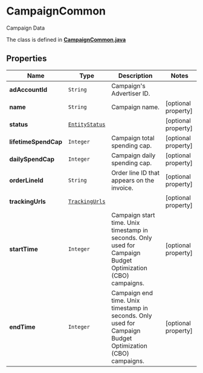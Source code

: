 

# CampaignCommon

Campaign Data

The class is defined in **[CampaignCommon.java](../../src/main/java/org/openapitools/model/CampaignCommon.java)**

## Properties

Name | Type | Description | Notes
------------ | ------------- | ------------- | -------------
**adAccountId** | `String` | Campaign&#39;s Advertiser ID. | 
**name** | `String` | Campaign name. |  [optional property]
**status** | [`EntityStatus`](EntityStatus.md) |  |  [optional property]
**lifetimeSpendCap** | `Integer` | Campaign total spending cap. |  [optional property]
**dailySpendCap** | `Integer` | Campaign daily spending cap. |  [optional property]
**orderLineId** | `String` | Order line ID that appears on the invoice. |  [optional property]
**trackingUrls** | [`TrackingUrls`](TrackingUrls.md) |  |  [optional property]
**startTime** | `Integer` | Campaign start time. Unix timestamp in seconds. Only used for Campaign Budget Optimization (CBO) campaigns. |  [optional property]
**endTime** | `Integer` | Campaign end time. Unix timestamp in seconds. Only used for Campaign Budget Optimization (CBO) campaigns. |  [optional property]











